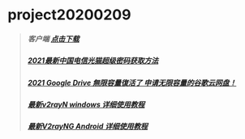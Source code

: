 # project20200209
>##### 客户端 [点击下载](https://github.com/DIDOUSUN/project20200209/wiki/DIDOU_demo--Client)
>##### [2021最新中国电信光猫超级密码获取方法](https://github.com/DIDOUSUN/project20200209/wiki/2021%E6%9C%80%E6%96%B0%E4%B8%AD%E5%9B%BD%E7%94%B5%E4%BF%A1%E5%85%89%E7%8C%AB%E8%B6%85%E7%BA%A7%E5%AF%86%E7%A0%81%E8%8E%B7%E5%8F%96%E6%96%B9%E6%B3%95)
>##### [2021 Google Drive 無限容量復活了 申请无限容量的谷歌云网盘！](https://github.com/DIDOUSUN/project20200209/wiki/2021-Google-Drive-%E7%84%A1%E9%99%90%E5%AE%B9%E9%87%8F%E5%BE%A9%E6%B4%BB%E4%BA%86-%E7%94%B3%E8%AF%B7%E6%97%A0%E9%99%90%E5%AE%B9%E9%87%8F%E7%9A%84%E8%B0%B7%E6%AD%8C%E4%BA%91%E7%BD%91%E7%9B%98%EF%BC%81)
>##### [最新v2rayN windows 详细使用教程](https://github.com/DIDOUSUN/project20200209/wiki/%E6%9C%80%E6%96%B0v2rayN-windows-%E8%AF%A6%E7%BB%86%E4%BD%BF%E7%94%A8%E6%95%99%E7%A8%8B)
>##### [最新V2rayNG Android 详细使用教程](https://github.com/DIDOUSUN/project20200209/wiki/%E6%9C%80%E6%96%B0V2rayNG--Android-%E8%AF%A6%E7%BB%86%E4%BD%BF%E7%94%A8%E6%95%99%E7%A8%8B)

